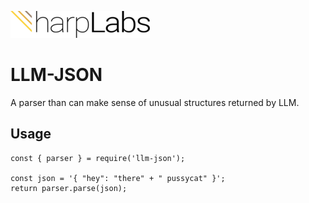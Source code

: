 [![Created by Harplabs](logo.png)](https://www.harplabs.com)

# LLM-JSON

A parser than can make sense of unusual structures returned by LLM.

## Usage

```
const { parser } = require('llm-json');

const json = '{ "hey": "there" + " pussycat" }';
return parser.parse(json);
```
